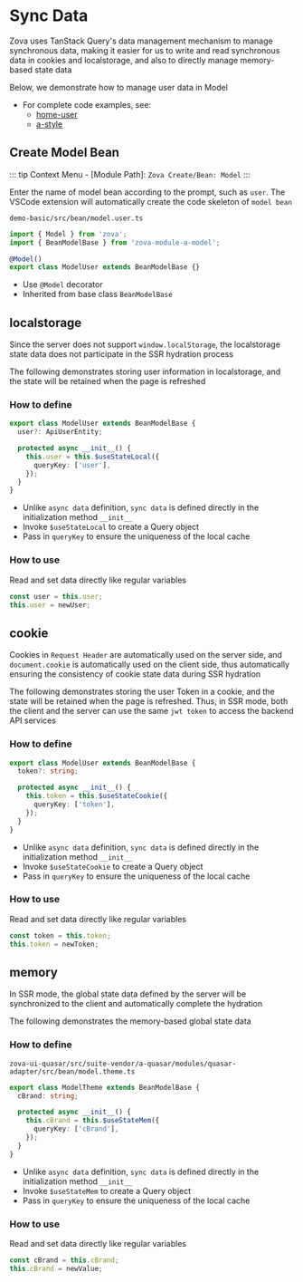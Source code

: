# Sync Data

Zova uses TanStack Query's data management mechanism to manage synchronous data, making it easier for us to write and read synchronous data in cookies and localstorage, and also to directly manage memory-based state data

Below, we demonstrate how to manage user data in Model

- For complete code examples, see:
  - [home-user](https://github.com/cabloy/zova/blob/main/zova-dev/src/suite/a-home/modules/home-user/src/bean/model.user.ts)
  - [a-style](https://github.com/cabloy/zova/blob/main/zova-dev/src/suite-vendor/a-zova/modules/a-style/src/bean/bean.theme.ts)

## Create Model Bean

::: tip
Context Menu - [Module Path]: `Zova Create/Bean: Model`
:::

Enter the name of model bean according to the prompt, such as `user`. The VSCode extension will automatically create the code skeleton of `model bean`

`demo-basic/src/bean/model.user.ts`

```typescript
import { Model } from 'zova';
import { BeanModelBase } from 'zova-module-a-model';

@Model()
export class ModelUser extends BeanModelBase {}
```

- Use `@Model` decorator
- Inherited from base class `BeanModelBase`

## localstorage

Since the server does not support `window.localStorage`, the localstorage state data does not participate in the SSR hydration process

The following demonstrates storing user information in localstorage, and the state will be retained when the page is refreshed

### How to define

```typescript
export class ModelUser extends BeanModelBase {
  user?: ApiUserEntity;

  protected async __init__() {
    this.user = this.$useStateLocal({
      queryKey: ['user'],
    });
  }
}
```

- Unlike `async data` definition, `sync data` is defined directly in the initialization method `__init__`
- Invoke `$useStateLocal` to create a Query object
- Pass in `queryKey` to ensure the uniqueness of the local cache

### How to use

Read and set data directly like regular variables

```typescript
const user = this.user;
this.user = newUser;
```

## cookie

Cookies in `Request Header` are automatically used on the server side, and `document.cookie` is automatically used on the client side, thus automatically ensuring the consistency of cookie state data during SSR hydration

The following demonstrates storing the user Token in a cookie, and the state will be retained when the page is refreshed. Thus, in SSR mode, both the client and the server can use the same `jwt token` to access the backend API services

### How to define

```typescript
export class ModelUser extends BeanModelBase {
  token?: string;

  protected async __init__() {
    this.token = this.$useStateCookie({
      queryKey: ['token'],
    });
  }
}
```

- Unlike `async data` definition, `sync data` is defined directly in the initialization method `__init__`
- Invoke `$useStateCookie` to create a Query object
- Pass in `queryKey` to ensure the uniqueness of the local cache

### How to use

Read and set data directly like regular variables

```typescript
const token = this.token;
this.token = newToken;
```

## memory

In SSR mode, the global state data defined by the server will be synchronized to the client and automatically complete the hydration

The following demonstrates the memory-based global state data

### How to define

`zova-ui-quasar/src/suite-vendor/a-quasar/modules/quasar-adapter/src/bean/model.theme.ts`

```typescript
export class ModelTheme extends BeanModelBase {
  cBrand: string;

  protected async __init__() {
    this.cBrand = this.$useStateMem({
      queryKey: ['cBrand'],
    });
  }
}
```

- Unlike `async data` definition, `sync data` is defined directly in the initialization method `__init__`
- Invoke `$useStateMem` to create a Query object
- Pass in `queryKey` to ensure the uniqueness of the local cache

### How to use

Read and set data directly like regular variables

```typescript
const cBrand = this.cBrand;
this.cBrand = newValue;
```
